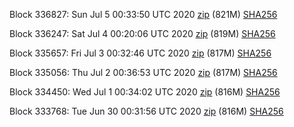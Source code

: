 Block 336827: Sun Jul  5 00:33:50 UTC 2020 [zip](https://dash-bootstrap.ams3.digitaloceanspaces.com/testnet/2020-07-05/bootstrap.dat.zip) (821M) [SHA256](https://dash-bootstrap.ams3.digitaloceanspaces.com/testnet/2020-07-05/sha256.txt)

Block 336247: Sat Jul  4 00:20:06 UTC 2020 [zip](https://dash-bootstrap.ams3.digitaloceanspaces.com/testnet/2020-07-04/bootstrap.dat.zip) (819M) [SHA256](https://dash-bootstrap.ams3.digitaloceanspaces.com/testnet/2020-07-04/sha256.txt)

Block 335657: Fri Jul  3 00:32:46 UTC 2020 [zip](https://dash-bootstrap.ams3.digitaloceanspaces.com/testnet/2020-07-03/bootstrap.dat.zip) (817M) [SHA256](https://dash-bootstrap.ams3.digitaloceanspaces.com/testnet/2020-07-03/sha256.txt)

Block 335056: Thu Jul  2 00:36:53 UTC 2020 [zip](https://dash-bootstrap.ams3.digitaloceanspaces.com/testnet/2020-07-02/bootstrap.dat.zip) (817M) [SHA256](https://dash-bootstrap.ams3.digitaloceanspaces.com/testnet/2020-07-02/sha256.txt)

Block 334450: Wed Jul  1 00:34:02 UTC 2020 [zip](https://dash-bootstrap.ams3.digitaloceanspaces.com/testnet/2020-07-01/bootstrap.dat.zip) (816M) [SHA256](https://dash-bootstrap.ams3.digitaloceanspaces.com/testnet/2020-07-01/sha256.txt)

Block 333768: Tue Jun 30 00:31:56 UTC 2020 [zip](https://dash-bootstrap.ams3.digitaloceanspaces.com/testnet/2020-06-30/bootstrap.dat.zip) (816M) [SHA256](https://dash-bootstrap.ams3.digitaloceanspaces.com/testnet/2020-06-30/sha256.txt)
